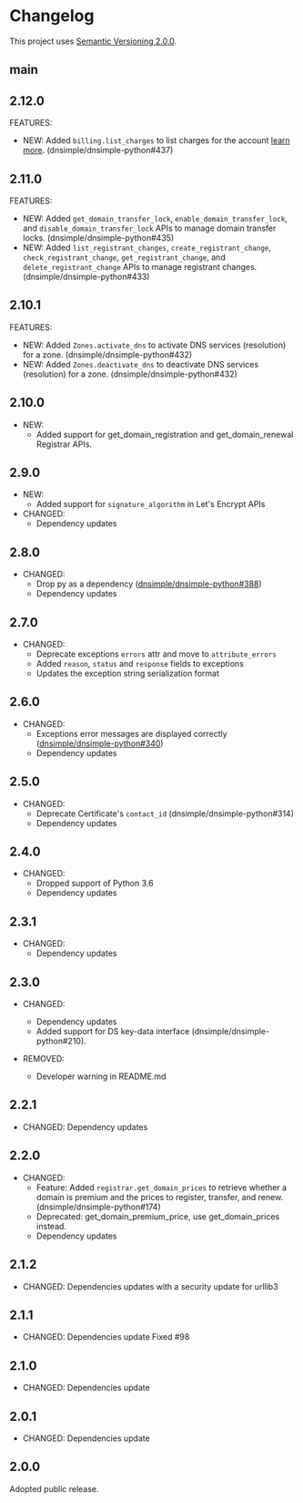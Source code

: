 # Changelog

This project uses [Semantic Versioning 2.0.0](http://semver.org/).

## main

## 2.12.0

FEATURES:

- NEW: Added `billing.list_charges` to list charges for the account [learn more](https://developer.dnsimple.com/v2/billing-charges/). (dnsimple/dnsimple-python#437)

## 2.11.0

FEATURES:

- NEW: Added `get_domain_transfer_lock`, `enable_domain_transfer_lock`, and `disable_domain_transfer_lock` APIs to manage domain transfer locks. (dnsimple/dnsimple-python#435)
- NEW: Added `list_registrant_changes`, `create_registrant_change`, `check_registrant_change`, `get_registrant_change`, and `delete_registrant_change` APIs to manage registrant changes. (dnsimple/dnsimple-python#433)

## 2.10.1

FEATURES:

- NEW: Added `Zones.activate_dns` to activate DNS services (resolution) for a zone. (dnsimple/dnsimple-python#432)
- NEW: Added `Zones.deactivate_dns` to deactivate DNS services (resolution) for a zone. (dnsimple/dnsimple-python#432)

## 2.10.0

- NEW:
  - Added support for get_domain_registration and get_domain_renewal Registrar APIs.

## 2.9.0

- NEW:
  - Added support for `signature_algorithm` in Let's Encrypt APIs
- CHANGED:
  - Dependency updates

## 2.8.0

- CHANGED:
  - Drop py as a dependency ([dnsimple/dnsimple-python#388](https://github.com/dnsimple/dnsimple-python/pull/388))
  - Dependency updates

## 2.7.0

- CHANGED:
  - Deprecate exceptions `errors` attr and move to `attribute_errors`
  - Added `reason`, `status` and `response` fields to exceptions
  - Updates the exception string serialization format

## 2.6.0

- CHANGED:
  - Exceptions error messages are displayed correctly ([dnsimple/dnsimple-python#340](https://github.com/dnsimple/dnsimple-python/pull/340))
  - Dependency updates

## 2.5.0

- CHANGED:
  - Deprecate Certificate's `contact_id` (dnsimple/dnsimple-python#314)
  - Dependency updates

## 2.4.0

- CHANGED:
  - Dropped support of Python 3.6
  - Dependency updates

## 2.3.1

- CHANGED:
  - Dependency updates

## 2.3.0

- CHANGED:
  - Dependency updates
  - Added support for DS key-data interface (dnsimple/dnsimple-python#210).

- REMOVED:
  - Developer warning in README.md

## 2.2.1

- CHANGED:
  Dependency updates

## 2.2.0

- CHANGED:
  - Feature: Added `registrar.get_domain_prices` to retrieve whether a domain is premium and the prices to register, transfer, and renew. (dnsimple/dnsimple-python#174)
  - Deprecated: get_domain_premium_price, use get_domain_prices instead.
  - Dependency updates

## 2.1.2

- CHANGED:
  Dependencies updates with a security update for urllib3

## 2.1.1

- CHANGED:
  Dependencies update
  Fixed #98

## 2.1.0

- CHANGED: Dependencies update

## 2.0.1

- CHANGED: Dependencies update

## 2.0.0

Adopted public release.
